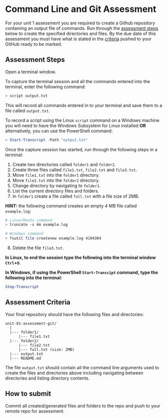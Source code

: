 # Command Line and Git Assessment

For your unit 1 assessment you are required to create a Github repository containing an output file of commands. Run through the [assessment steps](#assessment-steps) below to create the specified directories and files. By the due date of this assessment you must have what is stated in the [criteria](#assessment-criteria) pushed to your GitHub ready to be marked.

## Assessment Steps

Open a terminal window. 

To capture the terminal session and all the commands entered into the terminal, enter the following command:

```sh
> script output.txt
```
This will record all commands entered in to your terminal and save them to a file called `output.txt`.

To record a script using the Linux `script` command on a Windows machine you will need to have the Windows Subsystem for Linux installed **OR** alternatively, you can use the PowerShell command:

```powershell
> Start-Transcript -Path "output.txt"
```

Once the capture session has started, run through the following steps in a terminal:

1. Create two directories called `folder1` and `folder2`.
1. Create three files called `file1.txt`, `file2.txt` and `file3.txt`.
1. Move `file1.txt` into the `folder1` directory.
1. Move `file2.txt` into the `folder2` directory.
1. Change directory by navigating to `folder1`.
1. List the current directory files and folders.
1. In `folder1` create a file called `full.txt` with a file size of 2MB.

**HINT:** the following command creates an empty 4 MB file called `example.log`:
```sh
# Linux/MacOs command
> truncate -s 4m example.log
```

```sh
# Windows command
> fsutil file createnew example.log 4194304
```

8. Delete the file `file3.txt`.

**In Linux, to end the session type the following into the terminal window `Ctrl`+`D`**. 

**In Windows, if using the PowerShell `Start-Transcipt` command, type the following into the terminal:**

```powershell
Stop-Transcript
```

## Assessment Criteria

Your final repository should have the following files and directories:

```
unit-01-assessment-git/
  |
  |--- folder1/
      |--- file1.txt
  |--- folder2/
      |--- file2.txt
      |--- full.txt (size: 2MB)
  |--- output.txt
  |--- README.md
```

The file `output.txt` should contain all the command line arguments used to create the files and directories above including navigating between directories and listing directory contents.

## How to submit

Commit all created/generated files and folders to the repo and push to your remote repo for assessment.


